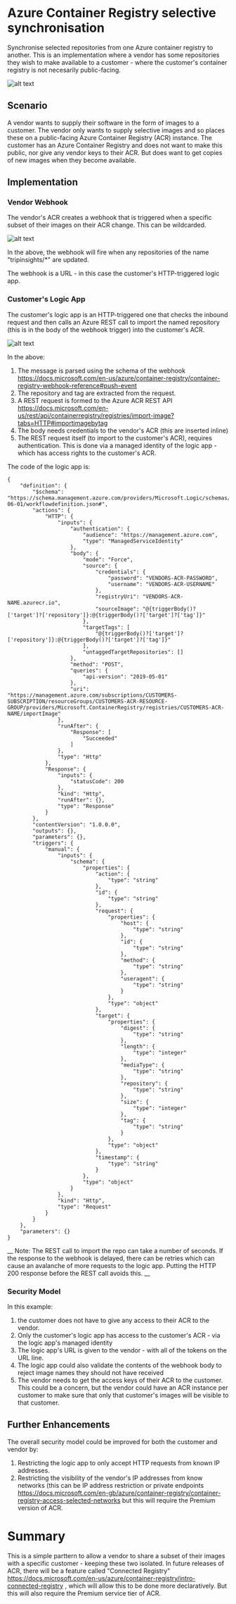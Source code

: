 # Azure Container Registry selective synchronisation

Synchronise selected repositories from one Azure container registry to another. This is an implementation where a vendor has some repositories they wish to make available to a customer - where the customer's container registry is not necesarily public-facing.

![alt text](images/acr-sync.png "ACR selective sync")

## Scenario

A vendor wants to supply their software in the form of images to a customer. The vendor only wants to supply selective images and so places these on a public-facing Azure Container Registry (ACR) instance. The customer has an Azure Container Registry and does not want to make this public, nor give any vendor keys to their ACR. But does want to get copies of new images when they become available.

## Implementation

### Vendor Webhook
The vendor's ACR creates a webhook that is triggered when a specific subset of their images on their ACR change. This can be wildcarded.

![alt text](images/vendor-webhook.png "Vendor ACR webhook")

In the above, the webhook will fire when any repositories of the name "tripinsights/*" are updated. 

The webhook is a URL - in this case the customer's HTTP-triggered logic app.

### Customer's Logic App
The customer's logic app is an HTTP-triggered one that checks the inbound request and then calls an Azure REST call to import the named repository (this is in the body of the webhook trigger) into the customer's ACR.

![alt text](images/logic-app.png "Customer logic app")

In the above:
1. The message is parsed using the schema of the webhook https://docs.microsoft.com/en-us/azure/container-registry/container-registry-webhook-reference#push-event
2. The repository and tag are extracted from the request.
3. A REST request is formed to the Azure ACR REST API https://docs.microsoft.com/en-us/rest/api/containerregistry/registries/import-image?tabs=HTTP#importimagebytag 
5. The body needs credentials to the vendor's ACR (this are inserted inline)
6. The REST request itself (to import to the customer's ACR), requires authentication. This is done via a managed identity of the logic app - which has access rights to the customer's ACR.

The code of the logic app is:

```
{
    "definition": {
        "$schema": "https://schema.management.azure.com/providers/Microsoft.Logic/schemas/2016-06-01/workflowdefinition.json#",
        "actions": {
            "HTTP": {
                "inputs": {
                    "authentication": {
                        "audience": "https://management.azure.com",
                        "type": "ManagedServiceIdentity"
                    },
                    "body": {
                        "mode": "Force",
                        "source": {
                            "credentials": {
                                "password": "VENDORS-ACR-PASSWORD",
                                "username": "VENDORS-ACR-USERNAME"
                            },
                            "registryUri": "VENDORS-ACR-NAME.azurecr.io",
                            "sourceImage": "@{triggerBody()?['target']?['repository']}:@{triggerBody()?['target']?['tag']}"
                        },
                        "targetTags": [
                            "@{triggerBody()?['target']?['repository']}:@{triggerBody()?['target']?['tag']}"
                        ],
                        "untaggedTargetRepositories": []
                    },
                    "method": "POST",
                    "queries": {
                        "api-version": "2019-05-01"
                    },
                    "uri": "https://management.azure.com/subscriptions/CUSTOMERS-SUBSCRIPTION/resourceGroups/CUSTOMERS-ACR-RESOURCE-GROUP/providers/Microsoft.ContainerRegistry/registries/CUSTOMERS-ACR-NAME/importImage"
                },
                "runAfter": {
                    "Response": [
                        "Succeeded"
                    ]
                },
                "type": "Http"
            },
            "Response": {
                "inputs": {
                    "statusCode": 200
                },
                "kind": "Http",
                "runAfter": {},
                "type": "Response"
            }
        },
        "contentVersion": "1.0.0.0",
        "outputs": {},
        "parameters": {},
        "triggers": {
            "manual": {
                "inputs": {
                    "schema": {
                        "properties": {
                            "action": {
                                "type": "string"
                            },
                            "id": {
                                "type": "string"
                            },
                            "request": {
                                "properties": {
                                    "host": {
                                        "type": "string"
                                    },
                                    "id": {
                                        "type": "string"
                                    },
                                    "method": {
                                        "type": "string"
                                    },
                                    "useragent": {
                                        "type": "string"
                                    }
                                },
                                "type": "object"
                            },
                            "target": {
                                "properties": {
                                    "digest": {
                                        "type": "string"
                                    },
                                    "length": {
                                        "type": "integer"
                                    },
                                    "mediaType": {
                                        "type": "string"
                                    },
                                    "repository": {
                                        "type": "string"
                                    },
                                    "size": {
                                        "type": "integer"
                                    },
                                    "tag": {
                                        "type": "string"
                                    }
                                },
                                "type": "object"
                            },
                            "timestamp": {
                                "type": "string"
                            }
                        },
                        "type": "object"
                    }
                },
                "kind": "Http",
                "type": "Request"
            }
        }
    },
    "parameters": {}
}
```

__ Note: The REST call to import the repo can take a number of seconds. If the response to the webhook is delayed, there can be retries which can cause an avalanche of more requests to the logic app. Putting the HTTP 200 response before the REST call avoids this. __


### Security Model

In this example:
1. the customer does not have to give any access to their ACR to the vendor.
2. Only the customer's logic app has access to the customer's ACR - via the logic app's managed identity
3. The logic app's URL is given to the vendor - with all of the tokens on the URL line.
4. The logic app could also validate the contents of the webhook body to reject image names they should not have received
5. The vendor needs to get the access keys of their ACR to the customer. This could be a concern, but the vendor could have an ACR instance per customer to make sure that only that customer's images will be visible to that customer.

## Further Enhancements

The overall security model could be improved for both the customer and vendor by:

1. Restricting the logic app to only accept HTTP requests from known IP addresses.
2. Restricting the visibility of the vendor's IP addresses from know networks (this can be IP address restriction or private endpoints https://docs.microsoft.com/en-gb/azure/container-registry/container-registry-access-selected-networks but this will require the Premium version of ACR.


# Summary

This is a simple parttern to allow a vendor to share a subset of their images with a specific customer - keeping these two isolated. In future releases of ACR, there will be a feature called "Connected Registry" https://docs.microsoft.com/en-us/azure/container-registry/intro-connected-registry , which will allow this to be done more declaratively. But this will also require the Premium service tier of ACR.
